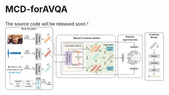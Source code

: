 # MCD-forAVQA
The source code will be released soon！
![image](https://github.com/rikeilong/MCD-forAVQA/blob/main/Overview_of_MCD.jpg)
